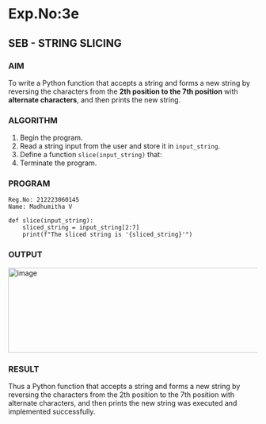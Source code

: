 # Exp.No:3e
## SEB - STRING SLICING

### AIM  
To write a Python function that accepts a string and forms a new string by reversing the characters from the **2th position to the 7th position** with **alternate characters**, and then prints the new string.

### ALGORITHM

1. Begin the program.
2. Read a string input from the user and store it in `input_string`.
3. Define a function `slice(input_string)` that:
4. Terminate the program.

### PROGRAM
```
Reg.No: 212223060145
Name: Madhumitha V

def slice(input_string):
    sliced_string = input_string[2:7]
    print(f"The sliced string is '{sliced_string}'")
```

### OUTPUT
<img width="827" height="171" alt="image" src="https://github.com/user-attachments/assets/0f6122c2-ff18-475a-85d1-07c1e4913ddc" />

### RESULT
Thus a Python function that accepts a string and forms a new string by reversing the characters from the 2th position to the 7th position with alternate characters, and then prints the new string was executed and implemented successfully.
